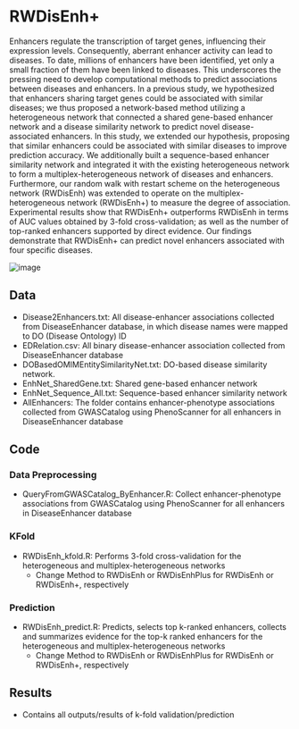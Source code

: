 # RWDisEnh+
Enhancers regulate the transcription of target genes, influencing their expression levels. Consequently, aberrant enhancer activity can lead to diseases. To date, millions of enhancers have been identified, yet only a small fraction of them have been linked to diseases. This underscores the pressing need to develop computational methods to predict associations between diseases and enhancers. In a previous study, we hypothesized that enhancers sharing target genes could be associated with similar diseases; we thus proposed a network-based method utilizing a heterogeneous network that connected a shared gene-based enhancer network and a disease similarity network to predict novel disease-associated enhancers. 
In this study, we extended our hypothesis, proposing that similar enhancers could be associated with similar diseases to improve prediction accuracy. We additionally built a sequence-based enhancer similarity network and integrated it with the existing heterogeneous network to form a multiplex-heterogeneous network of diseases and enhancers. Furthermore, our random walk with restart scheme on the heterogeneous network (RWDisEnh) was extended to operate on the multiplex-heterogeneous network (RWDisEnh+) to measure the degree of association. Experimental results show that RWDisEnh+ outperforms RWDisEnh in terms of AUC values obtained by 3-fold cross-validation; as well as the number of top-ranked enhancers supported by direct evidence. Our findings demonstrate that RWDisEnh+ can predict novel enhancers associated with four specific diseases.

![image](https://user-images.githubusercontent.com/17016237/193174437-19b371b2-8a9c-42bf-94b9-08218ac4f707.png)

## Data
* Disease2Enhancers.txt: All disease-enhancer associations collected from DiseaseEnhancer database, in which disease names were mapped to DO (Disease Ontology) ID
* EDRelation.csv: All binary disease-enhancer association collected from DiseaseEnhancer database
* DOBasedOMIMEntitySimilarityNet.txt: DO-based disease similarity network.
* EnhNet_SharedGene.txt: Shared gene-based enhancer network
* EnhNet_Sequence_All.txt: Sequence-based enhancer similarity network
* AllEnhancers: The folder contains enhancer-phenotype associations collected from GWASCatalog using PhenoScanner for all enhancers in DiseaseEnhancer database 

## Code
### Data Preprocessing
* QueryFromGWASCatalog_ByEnhancer.R: Collect enhancer-phenotype associations from GWASCatalog using PhenoScanner for all enhancers in DiseaseEnhancer database
### KFold
* RWDisEnh_kfold.R: Performs 3-fold cross-validation for the heterogeneous and multiplex-heterogeneous networks  
  * Change Method to RWDisEnh or RWDisEnhPlus for RWDisEnh or RWDisEnh+, respectively
### Prediction
* RWDisEnh_predict.R: Predicts, selects top k-ranked enhancers, collects and summarizes evidence for the top-k ranked enhancers for the heterogeneous and multiplex-heterogeneous networks
  * Change Method to RWDisEnh or RWDisEnhPlus for RWDisEnh or RWDisEnh+, respectively



## Results
* Contains all outputs/results of k-fold validation/prediction


